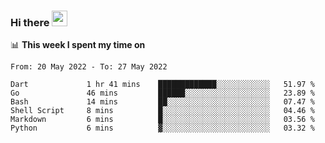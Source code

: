 ### Hi there <a href="https://www.gautamkrishnar.com/"><img src="https://media.giphy.com/media/hvRJCLFzcasrR4ia7z/giphy.gif" width="25px"></a>

📊 **This week I spent my time on**

<!--START_SECTION:waka-->

```text
From: 20 May 2022 - To: 27 May 2022

Dart             1 hr 41 mins    █████████████░░░░░░░░░░░░   51.97 %
Go               46 mins         ██████░░░░░░░░░░░░░░░░░░░   23.89 %
Bash             14 mins         ██░░░░░░░░░░░░░░░░░░░░░░░   07.47 %
Shell Script     8 mins          █░░░░░░░░░░░░░░░░░░░░░░░░   04.46 %
Markdown         6 mins          █░░░░░░░░░░░░░░░░░░░░░░░░   03.56 %
Python           6 mins          ▓░░░░░░░░░░░░░░░░░░░░░░░░   03.32 %
```

<!--END_SECTION:waka-->
